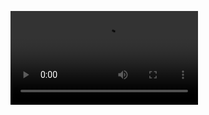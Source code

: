 ![](1.discordapp.net/external/xp_o28ARLpbzjKdvkWDazW9NwkViboUEUFRGU9n5rIo/https/media.tenor.com/04pYmzVzdbAAAAPo/till-ivan.mp4)
